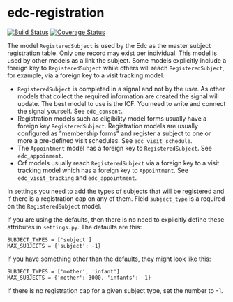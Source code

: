 # edc-registration

[![Build Status](https://travis-ci.org/botswana-harvard/edc-registration.svg?branch=develop)](https://travis-ci.org/botswana-harvard/edc-registration) [![Coverage Status](https://coveralls.io/repos/botswana-harvard/edc-registration/badge.svg?branch=develop&service=github)](https://coveralls.io/github/botswana-harvard/edc-registration?branch=develop)

The model `RegisteredSubject` is used by the Edc as the master subject registration table. Only one record may exist per individual. This model is used by other models as a link the subject. Some models explicitly include a foreign key to `RegisteredSubject` while others will reach `RegisteredSubject`, for example, via a foreign key to a visit tracking model.

* `RegisteredSubject` is completed in a signal and not by the user. As other models that collect the required information are created the signal will update. The best model to use is the ICF. You need to write and connect the signal yourself. See `edc_consent`.
* Registration models such as eligibility model forms usually have a foreign key `RegisteredSubject`. Registration models are usually configured as "membership forms" and register a subject to one or more a pre-defined visit schedules. See `edc_visit_schedule`.
* The `Appointment` model has a foreign key to `RegisteredSubject`. See `edc_appoinment`.
* Crf models usually reach  `RegisteredSubject` via a foreign key to a visit tracking model which has a foreign key to `Appointment`. See `edc_visit_tracking` and `edc_appointment`.

In settings you need to add the types of subjects that will be registered and if there is a registration cap on any of them. Field `subject_type` is a required on the `RegisteredSubject` model.

If you are using the defaults, then there is no need to explicitly define these attributes in `settings.py`. The defaults are this:

    SUBJECT_TYPES = ['subject']
    MAX_SUBJECTS = {'subject': -1}

If you have something other than the defaults, they might look like this:

    SUBJECT_TYPES = ['mother', 'infant']
    MAX_SUBJECTS = {'mother': 3000, 'infants': -1}

If there is no registration cap for a given subject type, set the number to -1.
    
